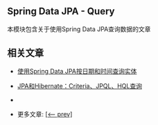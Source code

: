 ## Spring Data JPA - Query

本模块包含关于使用Spring Data JPA查询数据的文章

## 相关文章

- [使用Spring Data JPA按日期和时间查询实体](docs/使用SpringDataJPA按日期和时间查询实体.md)
- [JPA和Hibernate：Criteria、JPQL、HQL查询](docs/JPA和Hibernate-Criteria-JPQL-HQLQuery.md)
- []()

- 更多文章: [[<-- prev]](../spring-data-jpa-query-2/README.md)
